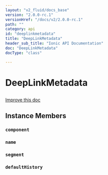 ```yaml
---
layout: "v2_fluid/docs_base"
version: "2.0.0-rc.1"
versionHref: "/docs/v2/2.0.0-rc.1"
path: ""
category: api
id: "deeplinkmetadata"
title: "DeepLinkMetadata"
header_sub_title: "Ionic API Documentation"
doc: "DeepLinkMetadata"
docType: "class"

---
```










<h1 class="api-title">
<a class="anchor" name="deep-link-metadata" href="#deep-link-metadata"></a>

DeepLinkMetadata





</h1>

<a class="improve-v2-docs" href="http://github.com/driftyco/ionic/edit/master//src/navigation/nav-util.ts#L92">
Improve this doc
</a>










<!-- @usage tag -->


<!-- @property tags -->



<!-- instance methods on the class -->

<h2><a class="anchor" name="instance-members" href="#instance-members"></a>Instance Members</h2>

<div id="component"></div>

<h3>
<a class="anchor" name="component" href="#component"></a>
<code>component</code>
  

</h3>












<div id="name"></div>

<h3>
<a class="anchor" name="name" href="#name"></a>
<code>name</code>
  

</h3>












<div id="segment"></div>

<h3>
<a class="anchor" name="segment" href="#segment"></a>
<code>segment</code>
  

</h3>












<div id="defaultHistory"></div>

<h3>
<a class="anchor" name="defaultHistory" href="#defaultHistory"></a>
<code>defaultHistory</code>
  

</h3>















<!-- related link --><!-- end content block -->


<!-- end body block -->

